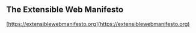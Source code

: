 <!-- .slide: data-background="url(images/slides/serviceworker/serviceworker_l.svg) white no-repeat center" data-background-size="contain"-->

## The Extensible Web Manifesto
[https://extensiblewebmanifesto.org](https://extensiblewebmanifesto.org)